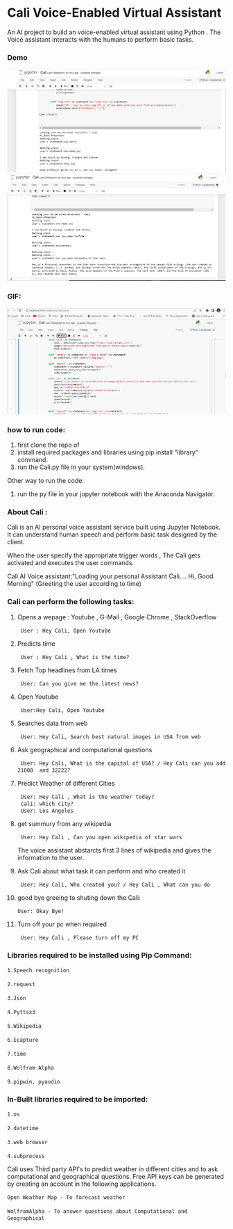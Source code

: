 # Cali Voice-Enabled Virtual Assistant

An AI project to build an voice-enabled virtual assistant using Python . The Voice assistant interacts with the humans to perform basic tasks.

### Demo
![cali-demo](Cali2.png)
![cali-demo2](Cali1.png)

### GIF:
![Cali-gif](https://github.com/Nisargpatel20/Cali-Voice-Enabled-Virutal-Assistant/blob/main/Cali-demo2.gif)

### how to run code:
1. first clone the repo of
2. install required packages and libraries using pip install "library" command.
2. run the Cali.py file in your system(windows). 

 Other way to run the code:

1. run the py file in your jupyter notebook with the Anaconda Navigator.

### About Cali :

<!-- ![Cali Demo](https://) -->
Cali is an AI personal voice assistant service built using Jupyter Notebook. It can understand human speech and perform basic task designed by the client.

When the user specify the appropriate trigger words , The Cali gets activated and executes the user commands.


Cali AI Voice assistant:"Loading your personal Assistant Cali....
                          Hi, Good Morning" (Greeting the user according to time)



### Cali can perform the following tasks:


1. Opens a wepage : Youtube , G-Mail , Google Chrome , StackOverflow 
	
	
		User : Hey Cali, Open Youtube
		
		
2. Predicts time 
	
	
		User : Hey Cali , What is the time?
		
		
3. Fetch Top headlines from LA times
	
         
		User: Can you give me the latest news?
		
		
4. Open Youtube
	
  		
		User:Hey Cali, Open Youtube
		
		
5. Searches data from web
	
   		
		User: Hey Cali, Search best natural images in USA from web
		
		
6. Ask geographical and computational questions
	
  	 	
		User: Hey Cali, What is the capital of USA? / Hey Cali can you add 21000  and 32222?
		
		
7. Predict Weather of different Cities
   		
	
		User: Hey Cali , What is the weather today?
		cali: which city?
		User: Los Angeles
		
	
8. get summury from any wikipedia
	
   		
		User: Hey Cali , Can you open wikipedia of star wars
		
		
   The voice assistant abstarcts first 3 lines of wikipedia and gives the information to the user.
	
	
9. Ask Cali about what task it can perform and who created it
	
   		
	  	User: Hey Cali, Who created you? / Hey Cali , What can you do
		
10. good bye greeing to shuting down the Cali:
	
		User: Okay Bye!
		
11. Turn off your pc when required
   		

   		 User: Hey Cali , Please turn off my PC



### Libraries required to be installed using Pip Command:
	
	1.Speech recognition
	
	2.request
	
	3.Json
	
 	4.Pyttsx3
	
	5.Wikipedia
	
	6.Ecapture
	
	7.time
	
	8.Wolfram Alpha

	9.pipwin, pyaudio


### In-Built libraries required to be imported:

	1.os
	
	2.datetime
	
	3.web browser
	
	4.subprocess



Cali uses Third party API's to predict weather in different cities and to ask computational and geographical questions. 
Free API keys can be generated by creating an account in the following applications.  
	
	Open Weather Map - To forecast weather
	
	WolframAlpha - To answer questions about Computational and Geographical
	
